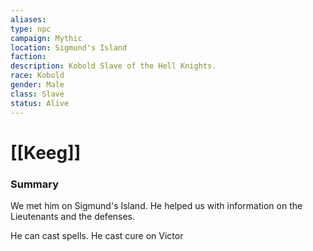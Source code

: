 ```yaml
---
aliases: 
type: npc
campaign: Mythic
location: Sigmund's Island
faction: 
description: Kobold Slave of the Hell Knights.
race: Kobold
gender: Male
class: Slave
status: Alive
---
```

# [[Keeg]]

### Summary
We met him on Sigmund's Island. He helped us with information on the Lieutenants and the defenses.

He can cast spells. He cast cure on Victor


